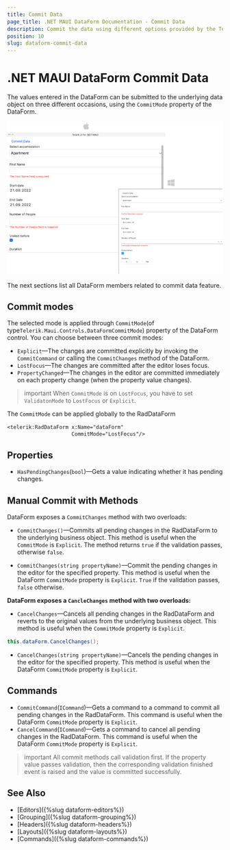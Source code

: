 ```yaml
---
title: Commit Data
page_title: .NET MAUI DataForm Documentation - Commit Data
description: Commit the data using different options provided by the Telerik DataForm for .NET MAUI control.
position: 10
slug: dataform-commit-data
---
```


# .NET MAUI DataForm Commit Data

The values entered in the DataForm can be submitted to the underlying data object on three different occasions, using the `CommitMode` property of the DataForm.

![RadDataForm Overview](images/dataform-commit-data-desktop.png)

The next sections list all DataForm members related to commit data feature.

## Commit modes

The selected mode is applied through `CommitMode`(of type`Telerik.Maui.Controls.DataFormCommitMode`) property of the DataForm control. You can choose between three commit modes:

* `Explicit`&mdash;The changes are committed explicitly by invoking the `CommitCommand` or calling the `CommitChanges` method of the DataForm.
* `LostFocus`&mdash;The changes are committed after the editor loses focus.
* `PropertyChanged`&mdash;The changes in the editor are committed immediately on each property change (when the property value changes).

>important When `CommitMode` is on `LostFocus`, you have to set `ValidatonMode` to `LostFocus` or `Explicit`.

The `CommitMode` can be applied globally to the RadDataForm 

```XAML
<telerik:RadDataForm x:Name="dataForm"
                     CommitMode="LostFocus"/>
```


## Properties

* `HasPendingChanges`(`bool`)&mdash;Gets a value indicating whether it has pending changes.

<snippet id='dataform-commit-mode'/>

## Manual Commit with Methods

DataForm exposes a `CommitChanges` method with two overloads:

* `CommitChanges()`&mdash;Commits all pending changes in the RadDataForm to the underlying business object. This method is useful when the `CommitMode` is `Explicit`.
The method returns `true` if the validation passes, otherwise `false`.

<snippet id='dataform-commit-changes'/>

* `CommitChanges(string propertyName)`&mdash;Commit the pending changes in the editor for the specified property. This method is useful when the DataForm `CommitMode` property is `Explicit`. `True` if the validation passes, `false` otherwise.

<snippet id='dataform-commit-changes-on-property'/>

**DataForm exposes a `CancleChanges` method with two overloads:**

* `CancelChanges`&mdash;Cancels all pending changes in the RadDataForm and reverts to the original values from the underlying business object. This method is useful when the `CommitMode` property is `Explicit`.

```C#
this.dataForm.CancelChanges();
```

* `CancelChanges(string propertyName)`&mdash;Cancels the pending changes in the editor for the specified property. This method is useful when the DataForm `CommitMode` property is `Explicit`.

<snippet id='dataform-cancelchanges-on-property'/>

## Commands

* `CommitCommand`(`ICommand`)&mdash;Gets a command to a command to commit all pending changes in the RadDataForm. This command is useful when the DataForm `CommitMode` property is `Explicit`.
* `CancelCommand`(`ICommand`)&mdash;Gets a command to cancel all pending changes in the RadDataForm. This command is useful when the DataForm `CommitMode` property is `Explicit`.

>important All commit methods call validation first. If the property value passes validation, then the corresponding validation finished event is raised and the value is committed successfully.

## See Also

- [Editors]({%slug dataform-editors%})
- [Grouping]({%slug dataform-grouping%})
- [Headers]({%slug dataform-headers%})
- [Layouts]({%slug dataform-layouts%})
- [Commands]({%slug dataform-commands%})
